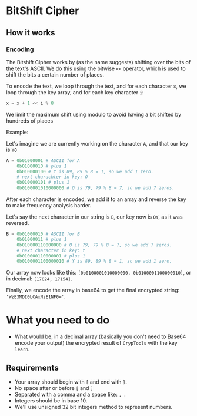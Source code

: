 # BitShift Cipher
## How it works

### Encoding

The Bitshift Cipher works by (as the name suggests) shifting over the bits of the text's ASCII. We do this using the bitwise `<<` operator, which is used to shift the bits a certain number of places.

To encode the text, we loop through the text, and for each character `x`, we loop through the key array, and for each key character `i`:

```py
x = x + 1 << i % 8
```

We limit the maximum shift using modulo to avoid having a bit shifted by hundreds of places

Example:

Let's imagine we are currently working on the character `A`, and that our key is `YO`

```Python
A = 0b01000001 # ASCII for A
    0b01000010 # plus 1
    0b010000100 # Y is 89, 89 % 8 = 1, so we add 1 zero.
    # next charachter in key: O
    0b010000101 # plus 1
    0b0100001010000000 # O is 79, 79 % 8 = 7, so we add 7 zeros.
```

After each character is encoded, we add it to an array and reverse the key to make frequency analysis harder.

Let's say the next character in our string is `B`, our key now is `OY`, as it was reversed.

```Python
B = 0b01000010 # ASCII for B
    0b01000011 # plus 1
    0b010000110000000 # O is 79, 79 % 8 = 7, so we add 7 zeros.
    # next character in key: Y
    0b010000110000001 # plus 1
    0b0100001100000010 # Y is 89, 89 % 8 = 1, so we add 1 zero.
```

Our array now looks like this: `[0b0100001010000000, 0b0100001100000010]`, or in decimal: `[17024, 17154]`.

Finally, we encode the array in base64 to get the final encrypted string: `'WzE3MDI0LCAxNzE1NF0='`.

# What you need to do
- What would be, in a decimal array (basically you don't need to Base64 encode your output) the encrypted result of `CrypTools` with the key `learn`.

## Requirements
- Your array should begin with `[` and end with `]`.
- No space after or before `[` and `]`
- Separated with a comma and a space like: `, `.
- Integers should be in base 10.
- We'll use unsigned 32 bit integers method to represent numbers.

